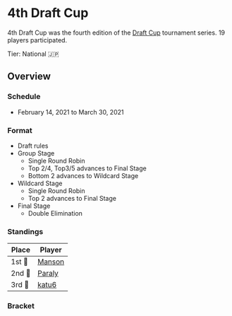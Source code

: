 # 4th Draft Cup

4th Draft Cup was the fourth edition of the [Draft Cup](jpdraftmain.md) tournament series.
19 players participated.

Tier: National :jp:

## Overview

### Schedule
- February 14, 2021 to March 30, 2021

### Format
- Draft rules
- Group Stage
    - Single Round Robin
    - Top 2/4, Top3/5 advances to Final Stage
    - Bottom 2 advances to Wildcard Stage
- Wildcard Stage
    - Single Round Robin
    - Top 2 advances to Final Stage
- Final Stage
    - Double Elimination

### Standings

|Place|Player|
|-|-|
|1st :1st_place_medal:| [Manson](../../players/japanese/manson.md) |
|2nd :2nd_place_medal:| [Paraly](../../players/japanese/paraly.md) |
|3rd :3rd_place_medal:| [katu6](../../players/japanese/katu6.md) |

### Bracket